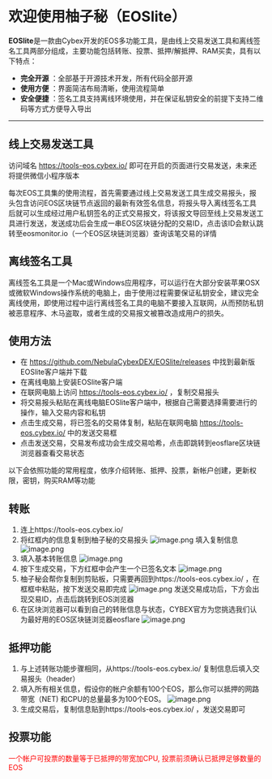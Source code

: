 # 欢迎使用柚子秘（EOSlite）

**EOSlite**是一款由Cybex开发的EOS多功能工具，是由线上交易发送工具和离线签名工具两部分组成，主要功能包括转账、投票、抵押/解抵押、RAM买卖，具有以下特点：
 
- **完全开源** ：全部基于开源技术开发，所有代码全部开源
- **使用方便** ：界面简洁布局清晰，使用流程简单
- **安全便捷** ：签名工具支持离线环境使用，并在保证私钥安全的前提下支持二维码等方式方便导入导出

-------------------

## 线上交易发送工具

访问域名 https://tools-eos.cybex.io/ 即可在开启的页面进行交易发送，未来还将提供微信小程序版本

每次EOS工具集的使用流程，首先需要通过线上交易发送工具生成交易报头，报头包含访问EOS区块链节点返回的最新有效签名信息，将报头导入离线签名工具后就可以生成经过用户私钥签名的正式交易报文，将该报文导回至线上交易发送工具进行发送，发送成功后会生成一串EOS区块链分配的交易ID，点击该ID会默认跳转至eosmonitor.io（一个EOS区块链浏览器）查询该笔交易的详情

## 离线签名工具

离线签名工具是一个Mac或Windows应用程序，可以运行在大部分安装苹果OSX或微软Windows操作系统的电脑上，由于使用过程需要保证私钥安全，建议完全离线使用，即使用过程中运行离线签名工具的电脑不要接入互联网，从而预防私钥被恶意程序、木马盗取，或者生成的交易报文被篡改造成用户的损失。

## 使用方法
- 在 https://github.com/NebulaCybexDEX/EOSlite/releases 中找到最新版EOSlite客户端并下载
- 在离线电脑上安装EOSlite客户端
- 在联网电脑上访问 https://tools-eos.cybex.io/ ，复制交易报头
- 将交易报头粘贴在离线电脑EOSlite客户端中，根据自己需要选择需要进行的操作，输入交易内容和私钥
- 点击生成交易，将已签名的交易体复制，粘贴在联网电脑 https://tools-eos.cybex.io/ 中的发送交易框
- 点击发送交易，交易发布成功会生成交易哈希，点击即跳转到eosflare区块链浏览器查看交易状态

以下会依照功能的常用程度，依序介绍转账、抵押、投票，新帐户创建，更新权限，密钥，购买RAM等功能

## 转账

1.  连上https://tools-eos.cybex.io/
1.  将红框内的信息复制到柚子秘的交易报头
   ![image.png](https://s8.postimg.cc/j68bn4ezp/image.png)
   填入复制信息
![image.png](https://s8.postimg.cc/7wflrxhlh/image.png)
1. 填入基本转账信息
![image.png](https://s8.postimg.cc/oy8fu4z2d/image.png)
1. 按下生成交易，下方红框中会产生一个已签名文本
![image.png](https://s8.postimg.cc/5t56ks539/image.png)
1.  柚子秘会帮你复制到剪贴板，只需要再回到https://tools-eos.cybex.io/ ，在框框中粘贴，按下发送交易即完成
![image.png](https://s8.postimg.cc/lfwfxq3b9/image.png)
发送交易成功后，下方会出现交易ID，点击后跳转到EOS浏览器
1. 在区块浏览器可以看到自己的转账信息与状态，CYBEX官方为您挑选我们认为最好用的EOS区块链浏览器eosflare
![image.png](https://s8.postimg.cc/79gp2nd2d/image.png)

## 抵押功能

1. 与上述转账功能步骤相同，从https://tools-eos.cybex.io/ 复制信息后填入交易报头（header）
1. 填入所有相关信息，假设你的帐户余额有100个EOS，那么你可以抵押的网路带宽（NET) 和CPU的总量最多为100个EOS。
![image.png](https://s8.postimg.cc/809f87a85/image.png)
1. 生成交易后，复制信息贴到https://tools-eos.cybex.io/ ，发送交易即可

## 投票功能

<font color=#FF0000> 一个帐户可投票的数量等于已抵押的带宽加CPU, 投票前须确认已抵押足够数量的EOS </font>

